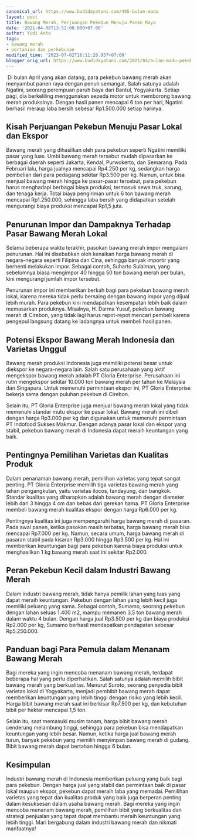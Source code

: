 ```yaml
---
canonical_url: https://www.budidayatani.com/495-bulan-madu
layout: post
title: Bawang Merah, Perjuangan Pekebun Menuju Panen Raya
date: '2021-04-08T13:52:00.000+07:00'
author: Yudi Anto
tags:
- bawang merah
- pertanian dan perkebunan
modified_time: '2023-07-02T16:11:20.957+07:00'
blogger_orig_url: https://www.budidayatani.com/2021/04/bulan-madu-pekebun-bawang-merah.html
---
```


<p>&nbsp;Di bulan April yang akan datang, para pekebun bawang merah akan menyambut panen raya dengan penuh semangat. Salah satunya adalah Ngatini, seorang perempuan paruh baya dari Bantul, Yogyakarta. Setiap pagi, dia berkeliling menggunakan sepeda motor untuk memborong bawang merah produksinya. Dengan hasil panen mencapai 6 ton per hari, Ngatini berhasil meraup laba bersih sebesar Rp1.500.000 setiap harinya.</p><h2>Kisah Perjuangan Pekebun Menuju Pasar Lokal dan Ekspor</h2><p>Bawang merah yang dihasilkan oleh para pekebun seperti Ngatini memiliki pasar yang luas. Umbi bawang merah tersebut mudah dipasarkan ke berbagai daerah seperti Jakarta, Kendal, Purwokerto, dan Semarang. Pada Februari lalu, harga jualnya mencapai Rp4.250 per kg, sedangkan harga pembelian dari para pedagang sekitar Rp3.500 per kg. Namun, untuk bisa menjual bawang merah hingga ke pasar-pasar tersebut, para pekebun harus menghadapi berbagai biaya produksi, termasuk sewa truk, karung, dan tenaga kerja. Total biaya pengiriman untuk 6 ton bawang merah mencapai Rp1.250.000, sehingga laba bersih yang didapatkan setelah mengurangi biaya produksi mencapai Rp1,5 juta.</p><h2>Penurunan Impor dan Dampaknya Terhadap Pasar Bawang Merah Lokal</h2><p>Selama beberapa waktu terakhir, pasokan bawang merah impor mengalami penurunan. Hal ini disebabkan oleh kenaikan harga bawang merah di negara-negara seperti Filipina dan Cina, sehingga banyak importir yang berhenti melakukan impor. Sebagai contoh, Suharto Sulaiman, yang sebelumnya biasa mengimpor 40 hingga 50 ton bawang merah per bulan, kini mengurangi jumlah impor tersebut.</p><p>Penurunan impor ini memberikan berkah bagi para pekebun bawang merah lokal, karena mereka tidak perlu bersaing dengan bawang impor yang dijual lebih murah. Para pekebun kini mendapatkan kesempatan lebih baik dalam memasarkan produknya. Misalnya, H. Darma Yusuf, pekebun bawang merah di Cirebon, yang tidak lagi harus repot-repot mencari pembeli karena pengepul langsung datang ke ladangnya untuk membeli hasil panen.</p><h2>Potensi Ekspor Bawang Merah Indonesia dan Varietas Unggul</h2><p>Bawang merah produksi Indonesia juga memiliki potensi besar untuk diekspor ke negara-negara lain. Salah satu perusahaan yang aktif mengekspor bawang merah adalah PT Gloria Enterprise. Perusahaan ini rutin mengekspor sekitar 10.000 ton bawang merah per tahun ke Malaysia dan Singapura. Untuk memenuhi permintaan ekspor ini, PT Gloria Enterprise bekerja sama dengan puluhan pekebun di Cirebon.</p><p>Selain itu, PT Gloria Enterprise juga menjual bawang merah lokal yang tidak memenuhi standar mutu ekspor ke pasar lokal. Bawang merah ini dibeli dengan harga Rp3.000 per kg dan digunakan untuk memenuhi permintaan PT Indofood Sukses Makmur. Dengan adanya pasar lokal dan ekspor yang stabil, pekebun bawang merah di Indonesia dapat meraih keuntungan yang baik.</p><h2>Pentingnya Pemilihan Varietas dan Kualitas Produk</h2><p>Dalam penanaman bawang merah, pemilihan varietas yang tepat sangat penting. PT Gloria Enterprise memilih tiga varietas bawang merah yang tahan pengangkutan, yaitu varietas ilocos, tandayung, dan bangkok. Standar kualitas yang diharapkan adalah bawang merah dengan diameter lebih dari 3 hingga 4 cm dan bebas dari gerekan hama. PT Gloria Enterprise membeli bawang merah kualitas ekspor dengan harga Rp6.000 per kg.</p><p>Pentingnya kualitas ini juga mempengaruhi harga bawang merah di pasaran. Pada awal panen, ketika pasokan masih terbatas, harga bawang merah bisa mencapai Rp7.000 per kg. Namun, secara umum, harga bawang merah di pasaran stabil pada kisaran Rp3.000 hingga Rp3.500 per kg. Hal ini memberikan keuntungan bagi para pekebun karena biaya produksi untuk menghasilkan 1 kg bawang merah saat ini sekitar Rp2.000.</p><h2>Peran Pekebun Kecil dalam Industri Bawang Merah</h2><p>Dalam industri bawang merah, tidak hanya pemilik lahan yang luas yang dapat meraih keuntungan. Pekebun dengan lahan yang lebih kecil juga memiliki peluang yang sama. Sebagai contoh, Sumamo, seorang pekebun dengan lahan seluas 1.400 m2, mampu memanen 3,5 ton bawang merah dalam waktu 4 bulan. Dengan harga jual Rp3.500 per kg dan biaya produksi Rp2.000 per kg, Sumamo berhasil mendapatkan pendapatan sebesar Rp5.250.000.</p><h2>Panduan bagi Para Pemula dalam Menanam Bawang Merah</h2><p>Bagi mereka yang ingin mencoba menanam bawang merah, terdapat beberapa hal yang perlu diperhatikan. Salah satunya adalah memilih bibit bawang merah yang berkualitas. Menurut Suroto, seorang penyedia bibit varietas lokal di Yogyakarta, menjadi pembibit bawang merah dapat memberikan keuntungan yang lebih tinggi dengan risiko yang lebih kecil. Harga bibit bawang merah saat ini berkisar Rp7.500 per kg, dan kebutuhan bibit per hektar mencapai 1,5 ton.</p><p>Selain itu, saat memasuki musim tanam, harga bibit bawang merah cenderung melambung tinggi, sehingga para pekebun bisa mendapatkan keuntungan yang lebih besar. Namun, ketika harga jual bawang merah turun, banyak pekebun yang memilih menyimpan bawang merah di gudang. Bibit bawang merah dapat bertahan hingga 6 bulan.</p><h2>Kesimpulan</h2><p>Industri bawang merah di Indonesia memberikan peluang yang baik bagi para pekebun. Dengan harga jual yang stabil dan permintaan baik di pasar lokal maupun ekspor, pekebun dapat meraih laba yang memadai. Pemilihan varietas yang tepat dan kualitas produk yang baik juga berperan penting dalam kesuksesan dalam usaha bawang merah. Bagi mereka yang ingin mencoba menanam bawang merah, pemilihan bibit yang berkualitas dan strategi penjualan yang tepat dapat membantu meraih keuntungan yang lebih tinggi. Mari bergabung dalam industri bawang merah dan nikmati manfaatnya!</p>